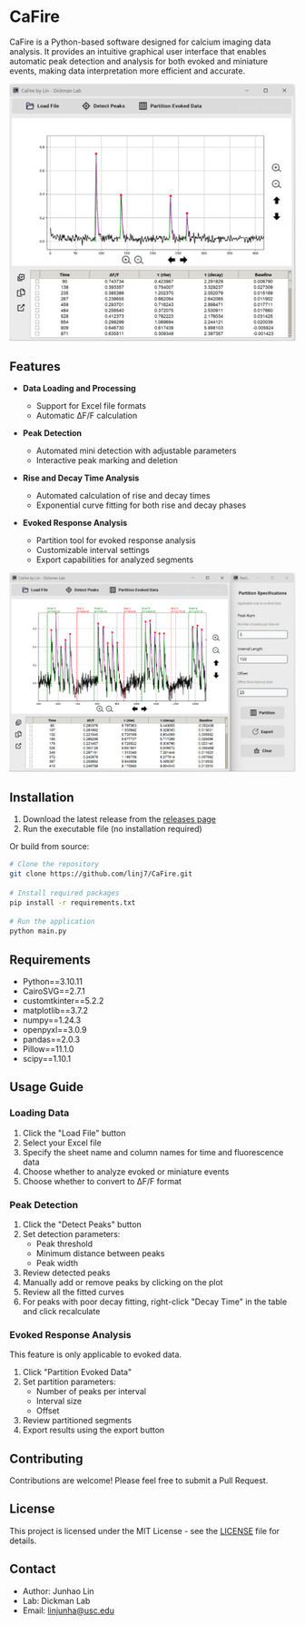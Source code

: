 # CaFire

CaFire is a Python-based software designed for calcium imaging data analysis. It provides an intuitive graphical user interface that enables automatic peak detection and analysis for both evoked and miniature events, making data interpretation more efficient and accurate.

![CaFire GUI](./assets/screenshots/CaFire_GUI.png)

## Features

- **Data Loading and Processing**
  - Support for Excel file formats
  - Automatic ΔF/F calculation
  
- **Peak Detection**
  - Automated mini detection with adjustable parameters
  - Interactive peak marking and deletion

- **Rise and Decay Time Analysis**
  - Automated calculation of rise and decay times
  - Exponential curve fitting for both rise and decay phases

- **Evoked Response Analysis**
  - Partition tool for evoked response analysis
  - Customizable interval settings
  - Export capabilities for analyzed segments

![Partition Analysis](./assets/screenshots/partition_analysis.png)

## Installation

1. Download the latest release from the [releases page](https://github.com/linj7/CaFire/releases)
2. Run the executable file (no installation required)

Or build from source:

```bash
# Clone the repository
git clone https://github.com/linj7/CaFire.git

# Install required packages
pip install -r requirements.txt

# Run the application
python main.py
```

## Requirements

- Python==3.10.11
- CairoSVG==2.7.1
- customtkinter==5.2.2
- matplotlib==3.7.2
- numpy==1.24.3
- openpyxl==3.0.9
- pandas==2.0.3
- Pillow==11.1.0
- scipy==1.10.1

## Usage Guide

### Loading Data

1. Click the "Load File" button
2. Select your Excel file
3. Specify the sheet name and column names for time and fluorescence data
4. Choose whether to analyze evoked or miniature events
5. Choose whether to convert to ΔF/F format

### Peak Detection

1. Click the "Detect Peaks" button
2. Set detection parameters:
   - Peak threshold
   - Minimum distance between peaks
   - Peak width
3. Review detected peaks
4. Manually add or remove peaks by clicking on the plot
5. Review all the fitted curves
6. For peaks with poor decay fitting, right-click "Decay Time" in the table and click recalculate

### Evoked Response Analysis
This feature is only applicable to evoked data.
1. Click "Partition Evoked Data"
2. Set partition parameters:
   - Number of peaks per interval
   - Interval size
   - Offset
3. Review partitioned segments
4. Export results using the export button

## Contributing

Contributions are welcome! Please feel free to submit a Pull Request.

## License

This project is licensed under the MIT License - see the [LICENSE](LICENSE) file for details.

## Contact

- Author: Junhao Lin
- Lab: Dickman Lab
- Email: linjunha@usc.edu
